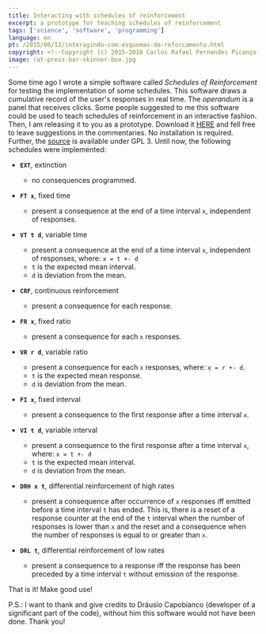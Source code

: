 ```yaml
---
title: Interacting with schedules of reinforcement
excerpt: a prototype for teaching schedules of reinforcement
tags: ['science', 'software', 'programming']
language: en
pt: /2015/06/12/interagindo-com-esquemas-de-reforcamento.html
copyright: <!--Copyright (c) 2015-2016 Carlos Rafael Fernandes Picanço-->
image: rat-press-bar-skinner-box.jpg
---
```


Some time ago I wrote a simple software called *Schedules of Reinforcement* for testing the implementation of some schedules. This software draws a cumulative record of the user's responses in real time. The *operandum* is a panel that receives clicks. Some people suggested to me this software could be used to teach schedules of reinforcement in an interactive fashion. Then, I am releasing it to you as a prototype. Download it [HERE](https://github.com/cpicanco/validation_project/releases/download/v0.0.2.2/schedules_test.exe) and fell free to leave suggestions in the commentaries. No installation is required. Further, the [source](https://github.com/cpicanco/validation_project/tree/master/tests/schedules) is available under GPL 3. Until now, the following schedules were implemented:

- **`EXT`**, extinction
    - no consequences programmed.

- **`FT x`**, fixed time
    - present a consequence at the end of a time interval `x`, independent of responses.

- **`VT t d`**, variable time
    - present a consequence at the end of a time interval `x`, independent of responses, where:
      `x = t +- d`
    - `t` is the expected mean interval.
    - `d` is deviation from the mean.

- **`CRF`**, continuous reinforcement
    - present a consequence for each response.

- **`FR x`**, fixed ratio
    - present a consequence for each `x` responses.

- **`VR r d`**, variable ratio
    - present a consequence for each `x` responses, where:
      `x = r +- d`.
    - `t` is the expected mean response.
    - `d` is deviation from the mean.

- **`FI x`**, fixed interval
    - present a consequence to the first response after a time interval `x`.

- **`VI t d`**, variable interval
    - present a consequence to the first response after a time interval `x`, where:
      `x = t +- d`
    - `t` is the expected mean interval.
    - `d` is deviation from the mean.

- **`DRH x t`**, differential reinforcement of high rates
    - present a consequence after occurrence of `x` responses iff emitted before a time interval `t` has ended. This is, there is a reset of a response counter at the end of the `t` interval when the number of responses is lower than `x` and the reset and a consequence when the number of responses is equal to or greater than `x`.

- **`DRL t`**, differential reinforcement of low rates
    - present a consequence to a response iff the response has been preceded by a time interval `t` without emission of the response.

That is it! Make good use!

P.S.: I want to thank and give credits to Dráusio Capobianco (developer of a significant part of the code), without him this software would not have been done. Thank you!